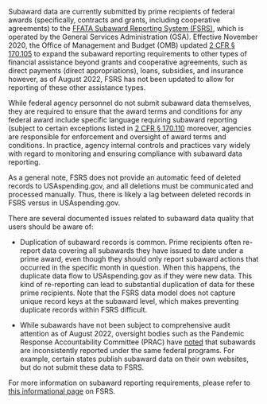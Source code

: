 Subaward data are currently submitted by prime recipients of federal
awards (specifically, contracts and grants, including cooperative
agreements) to the [FFATA Subaward Reporting System (FSRS)](https://www.fsrs.gov/), which is operated by the General
Services Administration (GSA). Effective November 2020, the Office
of Management and Budget (OMB) updated [2 CFR §
170.105](https://www.ecfr.gov/current/title-2/subtitle-A/chapter-I/part-170/subpart-A/section-170.105) to expand
the subaward reporting requirements to other types of financial
assistance beyond grants and cooperative agreements, such as direct
payments (direct appropriations), loans, subsidies, and insurance however, as of August 2022, FSRS has
not been updated to allow for reporting of these other assistance
types.

While federal agency personnel do not submit subaward data themselves,
they are required to ensure that the award terms and conditions for
any federal award include specific language requiring subaward
reporting (subject to certain exceptions listed in [2 CFR §
170.110](https://www.ecfr.gov/current/title-2/subtitle-A/chapter-I/part-170/subpart-A/section-170.110) moreover, agencies are responsible for enforcement and
oversight of award terms and conditions. In practice, agency internal
controls and practices vary widely with regard to monitoring and
ensuring compliance with subaward data reporting.

As a general note, FSRS does not provide an automatic feed of deleted
records to USAspending.gov, and all deletions must be communicated
and processed manually. Thus, there is likely a lag between deleted
records in FSRS versus in USAspending.gov.

There are several documented issues related to subaward data quality
that users should be aware of:

-   Duplication of subaward records is common. Prime recipients often
    re-report data covering all subawards they have issued to date under
    a prime award, even though they should only report subaward actions
    that occurred in the specific month in question. When this happens,
    the duplicate data flow to USAspending.gov as if they were new data.
    This kind of re-reporting can lead to substantial duplication of
    data for these prime recipients. Note that the FSRS data model does
    not capture unique record keys at the subaward level, which makes
    preventing duplicate records within FSRS difficult.

-   While subawards have not been subject to comprehensive audit
    attention as of August 2022, oversight bodies such as the Pandemic Response
    Accountability Committee (PRAC) have
    [noted](https://www.pandemicoversight.gov/media/file/increasing-transparency-covid-19-spending10192021pdf)
    that subawards are inconsistently reported under the same federal
    programs. For example, certain states publish subaward data on their
    own websites, but do not submit these data to FSRS.

For more information on subaward reporting requirements, please refer
to [this informational page](https://www.fsrs.gov/#a-faqs) on FSRS.